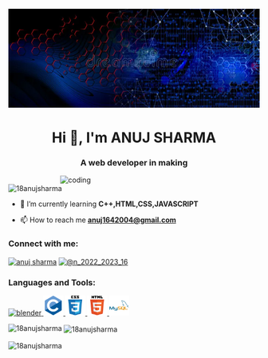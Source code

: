 ![logo](https://github.com/18ANUJSHARMA/18ANUJSHARMA/blob/main/banner.webp)
<h1 align="center">Hi 👋, I'm ANUJ SHARMA</h1>
<h3 align="center">A web developer in making</h3>

<img align="right" alt="coding" width="400" src="https://user-images.githubusercontent.com/55389276/140866485-8fb1c876-9a8f-4d6a-98dc-08c4981eaf70.gif">

<p align="left"> <img src="https://komarev.com/ghpvc/?username=18anujsharma&label=Profile%20views&color=0e75b6&style=flat" alt="18anujsharma" /> </p>

- 🌱 I’m currently learning **C++,HTML,CSS,JAVASCRIPT**

- 📫 How to reach me **anuj1642004@gmail.com**

<h3 align="left">Connect with me:</h3>
<p align="left">
<a href="https://linkedin.com/in/anuj sharma" target="blank"><img align="center" src="https://raw.githubusercontent.com/rahuldkjain/github-profile-readme-generator/master/src/images/icons/Social/linked-in-alt.svg" alt="anuj sharma" height="30" width="40" /></a>
<a href="https://www.hackerrank.com/N_2022_2023_16" target="blank"><img align="center" src="https://raw.githubusercontent.com/rahuldkjain/github-profile-readme-generator/master/src/images/icons/Social/hackerrank.svg" alt="@n_2022_2023_16" height="30" width="40" /></a>
</p>

<h3 align="left">Languages and Tools:</h3>
<p align="left"> <a href="https://www.blender.org/" target="_blank" rel="noreferrer"> <img src="https://download.blender.org/branding/community/blender_community_badge_white.svg" alt="blender" width="40" height="40"/> </a> <a href="https://www.cprogramming.com/" target="_blank" rel="noreferrer"> <img src="https://raw.githubusercontent.com/devicons/devicon/master/icons/c/c-original.svg" alt="c" width="40" height="40"/> </a> <a href="https://www.w3schools.com/css/" target="_blank" rel="noreferrer"> <img src="https://raw.githubusercontent.com/devicons/devicon/master/icons/css3/css3-original-wordmark.svg" alt="css3" width="40" height="40"/> </a> <a href="https://www.w3.org/html/" target="_blank" rel="noreferrer"> <img src="https://raw.githubusercontent.com/devicons/devicon/master/icons/html5/html5-original-wordmark.svg" alt="html5" width="40" height="40"/> </a> <a href="https://www.mysql.com/" target="_blank" rel="noreferrer"> <img src="https://raw.githubusercontent.com/devicons/devicon/master/icons/mysql/mysql-original-wordmark.svg" alt="mysql" width="40" height="40"/> </a> </p>

<p><img align="left" src="https://github-readme-stats.vercel.app/api/top-langs?username=18anujsharma&show_icons=true&locale=en&layout=compact" alt="18anujsharma" /></p>

<p>&nbsp;<img align="center" src="https://github-readme-stats.vercel.app/api?username=18anujsharma&show_icons=true&locale=en" alt="18anujsharma" /></p>

<p><img align="center" src="https://github-readme-streak-stats.herokuapp.com/?user=18anujsharma&" alt="18anujsharma" /></p>
